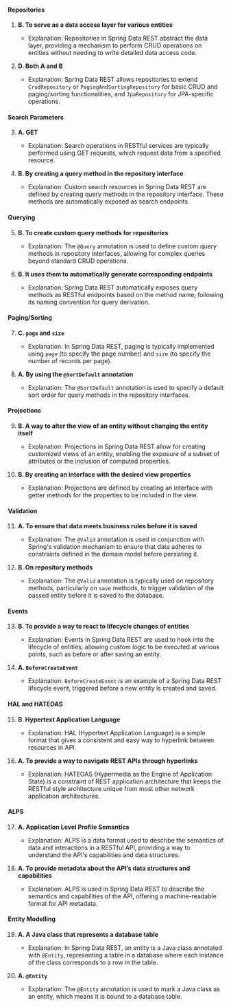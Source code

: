 
#### Repositories
1. **B. To serve as a data access layer for various entities**
   - Explanation: Repositories in Spring Data REST abstract the data layer, providing a mechanism to perform CRUD operations on entities without needing to write detailed data access code.

2. **D. Both A and B**
   - Explanation: Spring Data REST allows repositories to extend `CrudRepository` or `PagingAndSortingRepository` for basic CRUD and paging/sorting functionalities, and `JpaRepository` for JPA-specific operations.

#### Search Parameters
3. **A. GET**
   - Explanation: Search operations in RESTful services are typically performed using GET requests, which request data from a specified resource.

4. **B. By creating a query method in the repository interface**
   - Explanation: Custom search resources in Spring Data REST are defined by creating query methods in the repository interface. These methods are automatically exposed as search endpoints.

#### Querying
5. **B. To create custom query methods for repositories**
   - Explanation: The `@Query` annotation is used to define custom query methods in repository interfaces, allowing for complex queries beyond standard CRUD operations.

6. **B. It uses them to automatically generate corresponding endpoints**
   - Explanation: Spring Data REST automatically exposes query methods as RESTful endpoints based on the method name, following its naming convention for query derivation.

#### Paging/Sorting
7. **C. `page` and `size`**
   - Explanation: In Spring Data REST, paging is typically implemented using `page` (to specify the page number) and `size` (to specify the number of records per page).

8. **A. By using the `@SortDefault` annotation**
   - Explanation: The `@SortDefault` annotation is used to specify a default sort order for query methods in the repository interfaces.

#### Projections
9. **B. A way to alter the view of an entity without changing the entity itself**
   - Explanation: Projections in Spring Data REST allow for creating customized views of an entity, enabling the exposure of a subset of attributes or the inclusion of computed properties.

10. **B. By creating an interface with the desired view properties**
    - Explanation: Projections are defined by creating an interface with getter methods for the properties to be included in the view.

#### Validation
11. **A. To ensure that data meets business rules before it is saved**
    - Explanation: The `@Valid` annotation is used in conjunction with Spring's validation mechanism to ensure that data adheres to constraints defined in the domain model before persisting it.

12. **B. On repository methods**
    - Explanation: The `@Valid` annotation is typically used on repository methods, particularly on `save` methods, to trigger validation of the passed entity before it is saved to the database.

#### Events
13. **B. To provide a way to react to lifecycle changes of entities**
    - Explanation: Events in Spring Data REST are used to hook into the lifecycle of entities, allowing custom logic to be executed at various points, such as before or after saving an entity.

14. **A. `BeforeCreateEvent`**
    - Explanation: `BeforeCreateEvent` is an example of a Spring Data REST lifecycle event, triggered before a new entity is created and saved.

#### HAL and HATEOAS
15. **B. Hypertext Application Language**
    - Explanation: HAL (Hypertext Application Language) is a simple format that gives a consistent and easy way to hyperlink between resources in API.

16. **A. To provide a way to navigate REST APIs through hyperlinks**
    - Explanation: HATEOAS (Hypermedia as the Engine of Application State) is a constraint of REST application architecture that keeps the RESTful style architecture unique from most other network application architectures.

#### ALPS
17. **A. Application Level Profile Semantics**
    - Explanation: ALPS is a data format used to describe the semantics of data and interactions in a RESTful API, providing a way to understand the API's capabilities and data structures.

18. **A. To provide metadata about the API’s data structures and capabilities**
    - Explanation: ALPS is used in Spring Data REST to describe the semantics and capabilities of the API, offering a machine-readable format for API metadata.

#### Entity Modelling
19. **A. A Java class that represents a database table**
    - Explanation: In Spring Data REST, an entity is a Java class annotated with `@Entity`, representing a table in a database where each instance of the class corresponds to a row in the table.

20. **A. `@Entity`**
    - Explanation: The `@Entity` annotation is used to mark a Java class as an entity, which means it is bound to a database table.

